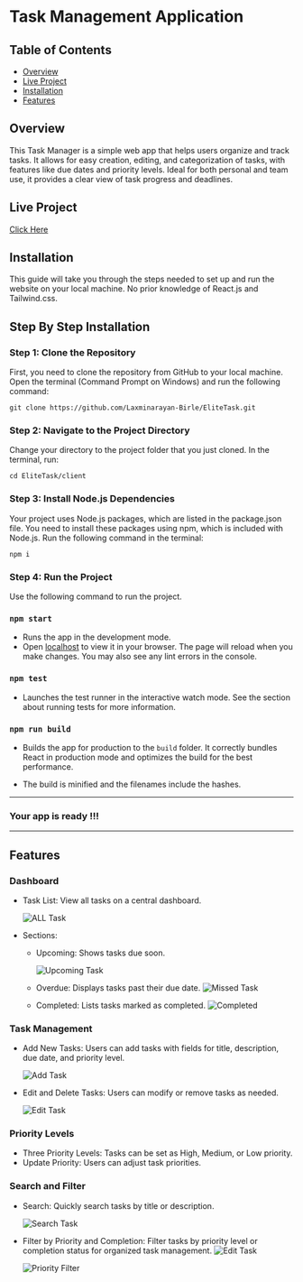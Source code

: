 # Task Management Application

## Table of Contents
- [Overview](#overview)
- [Live Project](#live-project)
- [Installation](#installation)
- [Features](#features)

## Overview

This Task Manager is a simple web app that helps users organize and track tasks. It allows for easy creation, editing, and categorization of tasks, with features like due dates and priority levels. Ideal for both personal and team use, it provides a clear view of task progress and deadlines.

## Live Project 

[Click Here](https://elite-task-six.vercel.app/)

## Installation

This guide will take you through the steps needed to set up and run the website on your local machine. No prior knowledge of React.js and Tailwind.css.

## Step By Step Installation

### Step 1: Clone the Repository
First, you need to clone the repository from GitHub to your local machine. Open the terminal (Command Prompt on Windows) and run the following command:

    git clone https://github.com/Laxminarayan-Birle/EliteTask.git

### Step 2: Navigate to the Project Directory
Change your directory to the project folder that you just cloned. In the terminal, run:

    cd EliteTask/client

### Step 3: Install Node.js Dependencies
Your project uses Node.js packages, which are listed in the package.json file. You need to install these packages using npm, which is included with Node.js. Run the following command in the terminal:

    npm i

### Step 4: Run the Project
Use the following command to run the project. 
### `npm start`
- Runs the app in the development mode.
- Open [localhost](http://localhost:3000) to view it in your browser. The page will reload when you make changes.
You may also see any lint errors in the console.

### `npm test`

- Launches the test runner in the interactive watch mode. See the section about running tests for more information.

### `npm run build`

- Builds the app for production to the `build` folder. It correctly bundles React in production mode and optimizes the build for the best performance.

- The build is minified and the filenames include the hashes.

---
### Your app is ready !!!
---

## Features 

### Dashboard

- Task List: View all tasks on a central dashboard.

    ![ALL Task](/Image_assets/all_task.png?raw=true "Add Task")

- Sections:
 
    - Upcoming: Shows tasks due soon.

        ![Upcoming Task](/Image_assets/upcoming_task.png?raw=true "Upcoming Task")

    - Overdue: Displays tasks past their due date.
        ![Missed Task](/Image_assets/missed_task.png?raw=true "Overdue")

    - Completed: Lists tasks marked as completed.
    ![Completed](/Image_assets/complete.png?raw=true "Completed")

### Task Management

- Add New Tasks: Users can add tasks with fields for title, description, due date, and 
priority level.

    ![Add Task](/Image_assets/add_task.png?raw=true "Add Task")

- Edit and Delete Tasks: Users can modify or remove tasks as needed.

    ![Edit Task](/Image_assets/edit_task.png?raw=true "Edit Task")


### Priority Levels

- Three Priority Levels: Tasks can be set as High, Medium, or Low priority.
- Update Priority: Users can adjust task priorities.

### Search and Filter

- Search: Quickly search tasks by title or description.

    ![Search Task](/Image_assets/search.png?raw=true "Edit Task")

- Filter by Priority and Completion: Filter tasks by priority level or completion status for organized task management.
    ![Edit Task](/Image_assets/sorting.png?raw=true "Edit Task")

    ![Priority Filter](/Image_assets/priority.png?raw=true "Priority Task")


